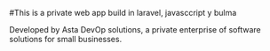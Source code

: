 #This is a private web app build in laravel, javasccript y bulma

Developed by Asta DevOp solutions, a private enterprise of software solutions for small businesses. 
